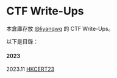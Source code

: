 # CTF Write-Ups

本倉庫存放 [@liyanqwq](//github.com/liyanqwq) 的 CTF Write-Ups。

以下是目錄：

#### 2023

2023.11 [HKCERT23](2023/HKCERT23/index.md)